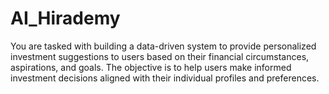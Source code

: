 # AI_Hirademy
You are tasked with building a data-driven system to provide personalized investment suggestions to users based on their financial circumstances, aspirations, and goals. The objective is to help users make informed investment decisions aligned with their individual profiles and preferences.
